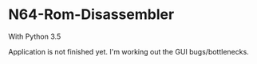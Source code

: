 # N64-Rom-Disassembler

With Python 3.5

Application is not finished yet. I'm working out the GUI bugs/bottlenecks.
